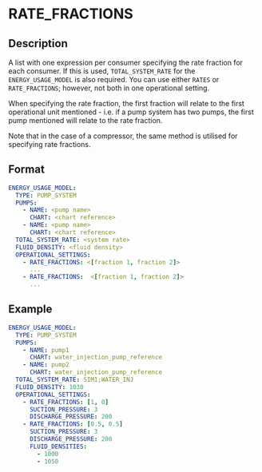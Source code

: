 # RATE_FRACTIONS

## Description

A list with one expression per consumer specifying the rate fraction for each consumer. If this is used, `TOTAL_SYSTEM_RATE` for the `ENERGY_USAGE_MODEL` is also required. You can use either `RATES` or `RATE_FRACTIONS`; however, not both in one operational setting.

When specifying the rate fraction, the first fraction will relate to the first operational unit mentioned - i.e. if a pump system has two pumps, the first pump mentioned will relate to the rate fraction.

Note that in the case of a compressor, the same method is utilised for specifying rate fractions.

## Format

~~~~yaml
ENERGY_USAGE_MODEL:
  TYPE: PUMP_SYSTEM
  PUMPS:
    - NAME: <pump name>
      CHART: <chart reference>
    - NAME: <pump name>
      CHART: <chart reference>
  TOTAL_SYSTEM_RATE: <system rate>
  FLUID_DENSITY: <fluid density>
  OPERATIONAL_SETTINGS:
    - RATE_FRACTIONS: <[fraction 1, fraction 2]>
      ...
    - RATE_FRACTIONS:  <[fraction 1, fraction 2]>
      ...
~~~~

## Example

~~~~yaml
ENERGY_USAGE_MODEL:
  TYPE: PUMP_SYSTEM
  PUMPS:
    - NAME: pump1
      CHART: water_injection_pump_reference
    - NAME: pump2
      CHART: water_injection_pump_reference
  TOTAL_SYSTEM_RATE: SIM1;WATER_INJ
  FLUID_DENSITY: 1030
  OPERATIONAL_SETTINGS:
    - RATE_FRACTIONS: [1, 0]
      SUCTION_PRESSURE: 3
      DISCHARGE_PRESSURE: 200
    - RATE_FRACTIONS: [0.5, 0.5]
      SUCTION_PRESSURE: 3
      DISCHARGE_PRESSURE: 200
      FLUID_DENSITIES:
        - 1000
        - 1050
~~~~